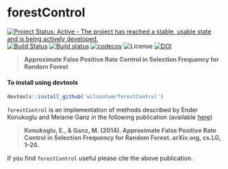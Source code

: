 # forestControl

[![Project Status: Active - The project has reached a stable, usable state and is being actively developed.](http://www.repostatus.org/badges/latest/active.svg)](http://www.repostatus.org/#active) [![Build Status](https://travis-ci.org/aberHRML/forestControl.svg?branch=master)](https://travis-ci.org/aberHRML/forestControl) [![Build status](https://ci.appveyor.com/api/projects/status/5ib1y4o1vqo8x12l/branch/master?svg=true)](https://ci.appveyor.com/project/wilsontom/forestcontrol/branch/master) [![codecov](https://codecov.io/gh/aberHRML/forestControl/branch/master/graph/badge.svg)](https://codecov.io/gh/aberHRML/forestControl) ![License](https://img.shields.io/badge/license-MIT-blue.svg "MIT") [![DOI](https://zenodo.org/badge/81975326.svg)](https://zenodo.org/badge/latestdoi/81975326)

> __Approximate False Positive Rate Control in Selection Frequency for Random Forest__


#### To install using devtools

```R
devtools::install_github('wilsontom/forestControl')
```


`forestControl` is an implementation of methods described by Ender Konukoglu and Melanie Ganz in the following publication (available [here](http://arxiv.org/abs/1410.2838))

>__Konukoglu, E., & Ganz, M. (2014). Approximate False Positive Rate Control in Selection Frequency for Random Forest. arXiv.org, cs.LG, 1–26.__

If you find `forestControl` useful please cite the above publication.
